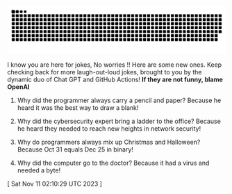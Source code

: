 <picture>
  <source media="(prefers-color-scheme: dark)" srcset="https://raw.githubusercontent.com/platane/platane/output/github-contribution-grid-snake-dark.svg">
  <source media="(prefers-color-scheme: light)" srcset="https://raw.githubusercontent.com/platane/platane/output/github-contribution-grid-snake.svg">
  <img alt="github contribution grid snake animation" src="https://raw.githubusercontent.com/platane/platane/output/github-contribution-grid-snake.svg">
</picture>


I know you are here for jokes, No worries !!
Here are some new ones. Keep checking back for more laugh-out-loud jokes, brought to you by the dynamic duo of Chat GPT and GitHub Actions! __If they are not funny, blame OpenAI__
 
1. Why did the programmer always carry a pencil and paper? Because he heard it was the best way to draw a blank!

2. Why did the cybersecurity expert bring a ladder to the office? Because he heard they needed to reach new heights in network security!

3. Why do programmers always mix up Christmas and Halloween? Because Oct 31 equals Dec 25 in binary!

4. Why did the computer go to the doctor? Because it had a virus and needed a byte!
 
[ 
Sat Nov 11 02:10:29 UTC 2023
 ]
